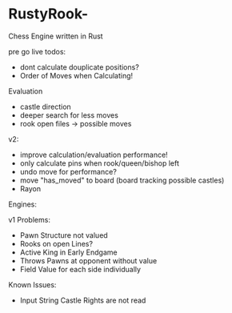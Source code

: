 # RustyRook-
Chess Engine written in Rust

pre go live todos:

- dont calculate douplicate positions?
- Order of Moves when Calculating!

Evaluation
- castle direction
- deeper search for less moves
- rook open files -> possible moves


v2:

- improve calculation/evaluation performance!
- only calculate pins when rook/queen/bishop left
- undo move for performance?
- move "has_moved" to board (board tracking possible castles)
- Rayon


Engines:

v1 Problems:
- Pawn Structure not valued
- Rooks on open Lines?
- Active King in Early Endgame
- Throws Pawns at opponent without value
- Field Value for each side individually


Known Issues:

- Input String Castle Rights are not read




